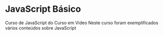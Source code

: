 # JavaScript Básico
 Curso de JavaScript do Curso em Video
 Neste curso foram exemplificados vários conteúdos sobre JavaScript
